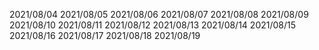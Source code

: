 2021/08/04
2021/08/05
2021/08/06
2021/08/07
2021/08/08
2021/08/09
2021/08/10
2021/08/11
2021/08/12
2021/08/13
2021/08/14
2021/08/15
2021/08/16
2021/08/17
2021/08/18
2021/08/19
